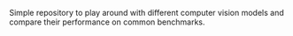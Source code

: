 Simple repository to play around with different computer vision models and compare their performance on common benchmarks. 